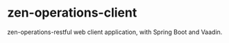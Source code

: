 # zen-operations-client
zen-operations-restful web client application, with Spring Boot and Vaadin.

